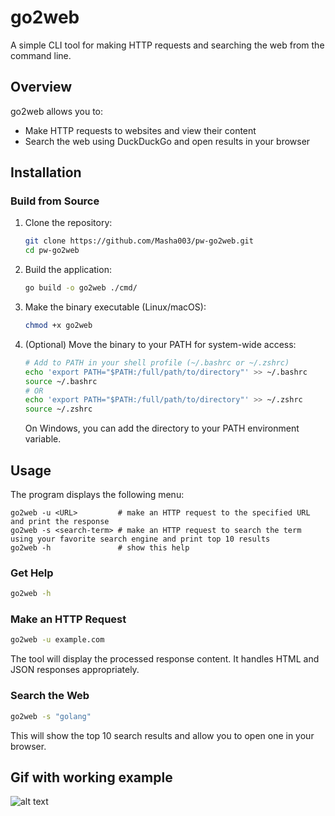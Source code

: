 # go2web

A simple CLI tool for making HTTP requests and searching the web from the command line.

## Overview

go2web allows you to:

- Make HTTP requests to websites and view their content
- Search the web using DuckDuckGo and open results in your browser

## Installation

### Build from Source

1. Clone the repository:

   ```bash
   git clone https://github.com/Masha003/pw-go2web.git
   cd pw-go2web
   ```

2. Build the application:

   ```bash
   go build -o go2web ./cmd/
   ```

3. Make the binary executable (Linux/macOS):

   ```bash
   chmod +x go2web
   ```

4. (Optional) Move the binary to your PATH for system-wide access:

   ```bash
   # Add to PATH in your shell profile (~/.bashrc or ~/.zshrc)
   echo 'export PATH="$PATH:/full/path/to/directory"' >> ~/.bashrc
   source ~/.bashrc
   # OR
   echo 'export PATH="$PATH:/full/path/to/directory"' >> ~/.zshrc
   source ~/.zshrc
   ```

   On Windows, you can add the directory to your PATH environment variable.

## Usage

The program displays the following menu:

```
go2web -u <URL>         # make an HTTP request to the specified URL and print the response
go2web -s <search-term> # make an HTTP request to search the term using your favorite search engine and print top 10 results
go2web -h               # show this help
```

### Get Help

```bash
go2web -h
```

### Make an HTTP Request

```bash
go2web -u example.com
```

The tool will display the processed response content. It handles HTML and JSON responses appropriately.

### Search the Web

```bash
go2web -s "golang"
```

This will show the top 10 search results and allow you to open one in your browser.

## Gif with working example

![alt text](<Untitled design.gif>)

